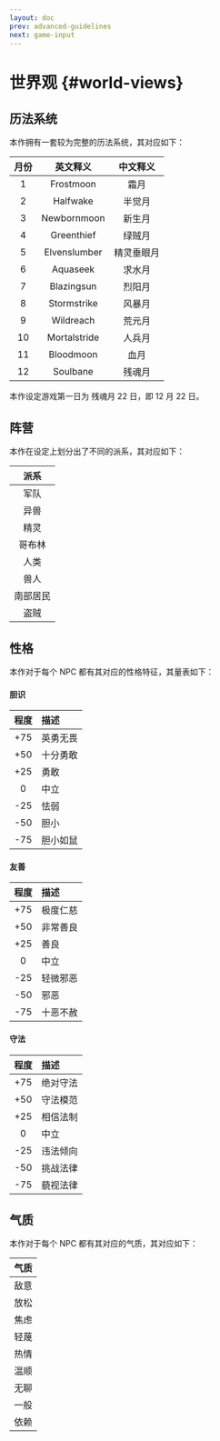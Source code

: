 ```yaml
---
layout: doc
prev: advanced-guidelines
next: game-input
---
```


# 世界观 {#world-views}

## 历法系统

本作拥有一套较为完整的历法系统，其对应如下：

| 月份 | 英文释义 | 中文释义 |
| :-: | :-: | :-: |
| 1 | Frostmoon | 霜月 |
| 2 | Halfwake | 半觉月 |
| 3 | Newbornmoon | 新生月 |
| 4 | Greenthief | 绿贼月 |
| 5 | Elvenslumber | 精灵垂眼月 |
| 6 | Aquaseek | 求水月 |
| 7 | Blazingsun | 烈阳月 |
| 8 | Stormstrike | 风暴月 |
| 9 | Wildreach | 荒元月 |
| 10 | Mortalstride | 人兵月 |
| 11 | Bloodmoon | 血月 |
| 12 | Soulbane | 残魂月 |

本作设定游戏第一日为 残魂月 22 日，即 12 月 22 日。

## 阵营

本作在设定上划分出了不同的派系，其对应如下：

| 派系 |
| :-: |
| 军队 |
| 异兽 |
| 精灵 |
| 哥布林 |
| 人类 |
| 兽人 |
| 南部居民 |
| 盗贼 |

## 性格

本作对于每个 NPC 都有其对应的性格特征，其量表如下：

#### 胆识

| 程度 | 描述 |
| :-: | :-- |
| +75 | 英勇无畏 |
| +50 | 十分勇敢 |
| +25 | 勇敢 |
| 0 | 中立 |
| -25 | 怯弱 |
| -50 | 胆小 |
| -75 | 胆小如鼠 |

#### 友善

| 程度 | 描述 |
| :-: | :-- |
| +75 | 极度仁慈 |
| +50 | 非常善良 |
| +25 | 善良 |
| 0 | 中立 |
| -25 | 轻微邪恶 |
| -50 | 邪恶 |
| -75 | 十恶不赦 |

#### 守法

| 程度 | 描述 |
| :-: | :-- |
| +75 | 绝对守法 |
| +50 | 守法模范 |
| +25 | 相信法制 |
| 0 | 中立 |
| -25 | 违法倾向 |
| -50 | 挑战法律 |
| -75 | 藐视法律 |

## 气质

本作对于每个 NPC 都有其对应的气质，其对应如下：

| 气质 |
| :-: |
| 敌意 |
| 放松 |
| 焦虑 |
| 轻蔑 |
| 热情 |
| 温顺 |
| 无聊 |
| 一般 |
| 依赖 |
